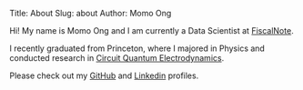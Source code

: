 Title: About
Slug: about
Author: Momo Ong

Hi! My name is Momo Ong and I am currently a Data Scientist at [FiscalNote](http://fiscalnote.com/).

I recently graduated from Princeton, where I majored in Physics and conducted research in [Circuit Quantum Electrodynamics](http://en.wikipedia.org/wiki/Circuit_quantum_electrodynamics).

Please check out my [GitHub](https://github.com/omomo) and [Linkedin](http://www.linkedin.com/in/momoong) profiles.